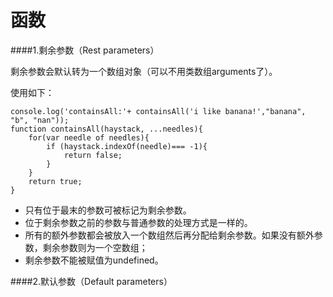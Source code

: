 # 函数

####1.剩余参数（Rest parameters）

剩余参数会默认转为一个数组对象（可以不用类数组arguments了）。

使用如下：

    console.log('containsAll:'+ containsAll('i like banana!',"banana", "b", "nan"));
    function containsAll(haystack, ...needles){
        for(var needle of needles){
            if (haystack.indexOf(needle)=== -1){
                return false;
            }
        }
        return true;
    }

* 只有位于最末的参数可被标记为剩余参数。
* 位于剩余参数之前的参数与普通参数的处理方式是一样的。
* 所有的额外参数都会被放入一个数组然后再分配给剩余参数。如果没有额外参数，剩余参数则为一个空数组；
* 剩余参数不能被赋值为undefined。

####2.默认参数（Default parameters）